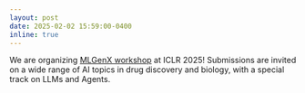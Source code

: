 ```yaml
---
layout: post
date: 2025-02-02 15:59:00-0400
inline: true
---
```


We are organizing [MLGenX workshop](https://mlgenx.github.io/) at ICLR 2025! Submissions are invited on a wide range of AI topics in drug discovery and biology, with a special track on LLMs and Agents.
